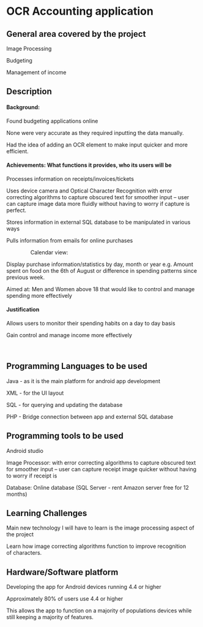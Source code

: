 # OCR Accounting application

## General area covered by the project

  Image Processing

  Budgeting

  Management of income

## Description


#### Background:
  Found budgeting applications online

  None were very accurate as they required inputting the data manually.

  Had the idea of adding an OCR element to make input quicker and more efficient.

#### Achievements: What functions it provides, who its users will be
  Processes information on receipts/invoices/tickets

  Uses device camera and Optical Character Recognition with error correcting algorithms to capture obscured text for smoother input – user can capture image data more fluidly without having to worry if capture is perfect.

  Stores information in external SQL database to be manipulated in various ways

  Pulls information from emails for online purchases

               
  Calendar view:

  Display purchase information/statistics by day, month or year
  e.g. Amount spent on food on the 6th of August or difference in spending patterns since previous week.

  Aimed at: Men and Women above 18 that would like to control and manage spending more effectively

#### Justification
  Allows users to monitor their spending habits on a day to day basis

  Gain control and manage income more effectively 

         
## Programming Languages to be used
  Java - as it is the main platform for android app development

  XML - for the UI layout

  SQL - for querying and updating the database

  PHP - Bridge connection between app and external SQL database
     
## Programming tools to be used
  Android studio

  Image Processor: with error correcting algorithms to capture obscured text for smoother input – user can capture receipt image quicker without having to worry if receipt is

  Database: Online database (SQL Server - rent Amazon server free for 12 months)
       
## Learning Challenges
  Main new technology I will have to learn is the image processing aspect of the project

  Learn how image correcting algorithms function to improve recognition of characters.

## Hardware/Software platform
  Developing the app for Android devices running 4.4 or higher

  Approximately 80% of users use 4.4 or higher

  This allows the app to function on a majority of populations devices while still keeping a majority of features.
